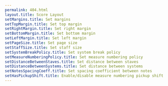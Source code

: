 ```yaml
---
permalink: 404.html
layout.title: Score Layout
setMargins.title: Set margins
setTopMargin.title: Set top margin
setRightMargin.title: Set right margin
setBottomMargin.title: Set bottom margin
setLeftMargin.title: Set left margin
setPageSize.title: Set page size
setStaffSize.title: Set staff size
setSystemBreakPolicy.title: Set system break policy
setMeasureNumberingPolicy.title: Set measure numbering policy
setDistanceBetweenStaves.title: Set distance between staves
setDistanceBetweenSystems.title: Set distance between systems
setNotesSpacingCoeff.title: Set spacing coefficient between notes
setHasPickupShift.title: Enable/disable measure numbering pickup shift
---
```

